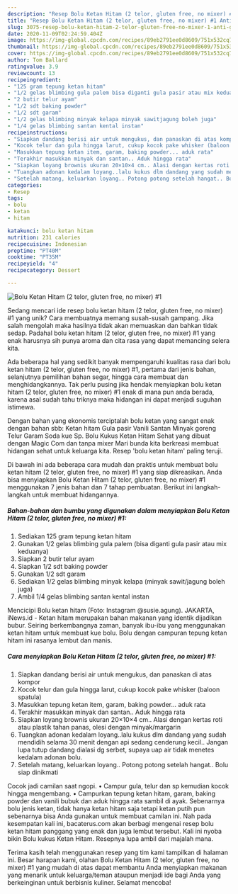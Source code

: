 ```yaml
---
description: "Resep Bolu Ketan Hitam (2 telor, gluten free, no mixer) #1 Anti Gagal"
title: "Resep Bolu Ketan Hitam (2 telor, gluten free, no mixer) #1 Anti Gagal"
slug: 3075-resep-bolu-ketan-hitam-2-telor-gluten-free-no-mixer-1-anti-gagal
date: 2020-11-09T02:24:59.404Z
image: https://img-global.cpcdn.com/recipes/89eb2791ee0d8609/751x532cq70/bolu-ketan-hitam-2-telor-gluten-free-no-mixer-1-foto-resep-utama.jpg
thumbnail: https://img-global.cpcdn.com/recipes/89eb2791ee0d8609/751x532cq70/bolu-ketan-hitam-2-telor-gluten-free-no-mixer-1-foto-resep-utama.jpg
cover: https://img-global.cpcdn.com/recipes/89eb2791ee0d8609/751x532cq70/bolu-ketan-hitam-2-telor-gluten-free-no-mixer-1-foto-resep-utama.jpg
author: Tom Ballard
ratingvalue: 3.9
reviewcount: 13
recipeingredient:
- "125 gram tepung ketan hitam"
- "1/2 gelas blimbing gula palem bisa diganti gula pasir atau mix keduanya"
- "2 butir telur ayam"
- "1/2 sdt baking powder"
- "1/2 sdt garam"
- "1/2 gelas blimbing minyak kelapa minyak sawitjagung boleh juga"
- "1/4 gelas blimbing santan kental instan"
recipeinstructions:
- "Siapkan dandang berisi air untuk mengukus, dan panaskan di atas kompor"
- "Kocok telur dan gula hingga larut, cukup kocok pake whisker (baloon spatula)"
- "Masukkan tepung ketan item, garam, baking powder... aduk rata"
- "Terakhir masukkan minyak dan santan.. Aduk hingga rata"
- "Siapkan loyang brownis ukuran 20×10×4 cm.. Alasi dengan kertas roti atau plastik tahan panas, olesi dengan minyak/margarin"
- "Tuangkan adonan kedalam loyang..lalu kukus dlm dandang yang sudah mendidih selama 30 menit dengan api sedang cenderung kecil.. Jangan lupa tutup dandang dialasi dg serbet, supaya uap air tidak menetes kedalam adonan bolu."
- "Setelah matang, keluarkan loyang.. Potong potong setelah hangat.. Bolu siap dinikmati"
categories:
- Resep
tags:
- bolu
- ketan
- hitam

katakunci: bolu ketan hitam 
nutrition: 231 calories
recipecuisine: Indonesian
preptime: "PT40M"
cooktime: "PT35M"
recipeyield: "4"
recipecategory: Dessert

---
```



![Bolu Ketan Hitam (2 telor, gluten free, no mixer) #1](https://img-global.cpcdn.com/recipes/89eb2791ee0d8609/751x532cq70/bolu-ketan-hitam-2-telor-gluten-free-no-mixer-1-foto-resep-utama.jpg)

Sedang mencari ide resep bolu ketan hitam (2 telor, gluten free, no mixer) #1 yang unik? Cara membuatnya memang susah-susah gampang. Jika salah mengolah maka hasilnya tidak akan memuaskan dan bahkan tidak sedap. Padahal bolu ketan hitam (2 telor, gluten free, no mixer) #1 yang enak harusnya sih punya aroma dan cita rasa yang dapat memancing selera kita.

Ada beberapa hal yang sedikit banyak mempengaruhi kualitas rasa dari bolu ketan hitam (2 telor, gluten free, no mixer) #1, pertama dari jenis bahan, selanjutnya pemilihan bahan segar, hingga cara membuat dan menghidangkannya. Tak perlu pusing jika hendak menyiapkan bolu ketan hitam (2 telor, gluten free, no mixer) #1 enak di mana pun anda berada, karena asal sudah tahu triknya maka hidangan ini dapat menjadi suguhan istimewa.

Dengan bahan yang ekonomis terciptalah bolu ketan yang sangat enak dengan bahan sbb: Ketan hitam Gula pasir Vanili Santan Minyak goreng Telur Garam Soda kue Sp. Bolu Kukus Ketan Hitam Sehat yang dibuat dengan Magic Com dan tanpa mixer Mari bunda kita berkreasi membuat hidangan sehat untuk keluarga kita. Resep &#39;bolu ketan hitam&#39; paling teruji.


Di bawah ini ada beberapa cara mudah dan praktis untuk membuat bolu ketan hitam (2 telor, gluten free, no mixer) #1 yang siap dikreasikan. Anda bisa menyiapkan Bolu Ketan Hitam (2 telor, gluten free, no mixer) #1 menggunakan 7 jenis bahan dan 7 tahap pembuatan. Berikut ini langkah-langkah untuk membuat hidangannya.

<!--inarticleads1-->

##### Bahan-bahan dan bumbu yang digunakan dalam menyiapkan Bolu Ketan Hitam (2 telor, gluten free, no mixer) #1:

1. Sediakan 125 gram tepung ketan hitam
1. Gunakan 1/2 gelas blimbing gula palem (bisa diganti gula pasir atau mix keduanya)
1. Siapkan 2 butir telur ayam
1. Siapkan 1/2 sdt baking powder
1. Gunakan 1/2 sdt garam
1. Sediakan 1/2 gelas blimbing minyak kelapa (minyak sawit/jagung boleh juga)
1. Ambil 1/4 gelas blimbing santan kental instan


Mencicipi Bolu ketan hitam (Foto: Instagram @susie.agung). JAKARTA, iNews.id - Ketan hitam merupakan bahan makanan yang identik dijadikan bubur. Seiring berkembangnya zaman, banyak ibu-ibu yang menggunakan ketan hitam untuk membuat kue bolu. Bolu dengan campuran tepung ketan hitam ini rasanya lembut dan manis. 

<!--inarticleads2-->

##### Cara menyiapkan Bolu Ketan Hitam (2 telor, gluten free, no mixer) #1:

1. Siapkan dandang berisi air untuk mengukus, dan panaskan di atas kompor
1. Kocok telur dan gula hingga larut, cukup kocok pake whisker (baloon spatula)
1. Masukkan tepung ketan item, garam, baking powder... aduk rata
1. Terakhir masukkan minyak dan santan.. Aduk hingga rata
1. Siapkan loyang brownis ukuran 20×10×4 cm.. Alasi dengan kertas roti atau plastik tahan panas, olesi dengan minyak/margarin
1. Tuangkan adonan kedalam loyang..lalu kukus dlm dandang yang sudah mendidih selama 30 menit dengan api sedang cenderung kecil.. Jangan lupa tutup dandang dialasi dg serbet, supaya uap air tidak menetes kedalam adonan bolu.
1. Setelah matang, keluarkan loyang.. Potong potong setelah hangat.. Bolu siap dinikmati


Cocok jadi camilan saat ngopi. • Campur gula, telur dan sp kemudian kocok hingga mengembang. • Campurkan tepung ketan hitam, garam, baking powder dan vanili bubuk dan aduk hingga rata sambil di ayak. Sebenarnya bolu jenis ketan, tidak hanya ketan hitam saja tetapi ketan putih pun sebenarnya bisa Anda gunakan untuk membuat camilan ini. Nah pada kesempatan kali ini, bacaterus.com akan berbagi mengenai resep bolu ketan hitam panggang yang enak dan juga lembut tersebut. Kali ini nyoba bikin Bolu kukus Ketan Hitam. Resepnya lupa ambil dari majalah mana. 

Terima kasih telah menggunakan resep yang tim kami tampilkan di halaman ini. Besar harapan kami, olahan Bolu Ketan Hitam (2 telor, gluten free, no mixer) #1 yang mudah di atas dapat membantu Anda menyiapkan makanan yang menarik untuk keluarga/teman ataupun menjadi ide bagi Anda yang berkeinginan untuk berbisnis kuliner. Selamat mencoba!
